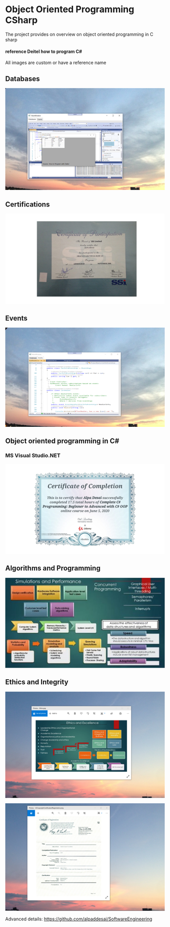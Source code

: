 # Object Oriented Programming CSharp

The project provides on overview on object oriented programming in C sharp
#### reference Deitel how to program C#

All images are custom or have a reference name

## Databases
![image](DatabasesImage.png)

## Certifications
![image](Oracle.jpg)

## Events 
![image](EventsImage.png)

## Object oriented programming in C#

### MS Visual Studio.NET
![image](CSharp.jpg)

## Algorithms and Programming
![image](SimulationsPerformanceMetrics.jpg)

## Ethics and Integrity
![image](EthicsandExcellence.png)

![image](USCopyrightCertificate.png)

Advanced details:  https://github.com/alpaddesai/SoftwareEngineering
